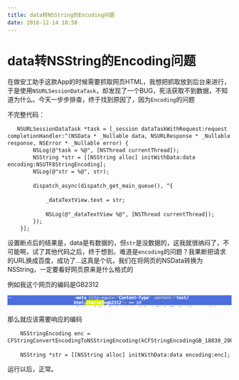 ```yaml
---
title: data转NSString的Encoding问题
date: 2016-12-14 18:50
---
```




# data转NSString的Encoding问题

在做安工助手这款App的时候需要抓取网页HTML，我想把抓取放到后台来进行，于是使用`NSURLSessionDataTask`，却发现了一个BUG，死活获取不到数据，不知道为什么。今天一步步排查，终于找到原因了，因为`Encoding`的问题

不完整代码：

```objc
   NSURLSessionDataTask *task = [_session dataTaskWithRequest:request completionHandler:^(NSData * _Nullable data, NSURLResponse * _Nullable response, NSError * _Nullable error) {
        NSLog(@"task = %@", [NSThread currentThread]);
        NSString *str = [[NSString alloc] initWithData:data encoding:NSUTF8StringEncoding];
        NSLog(@"str = %@", str);
        
        dispatch_async(dispatch_get_main_queue(), ^{

            _dataTextView.text = str;
            
            NSLog(@"_dataTextView %@", [NSThread currentThread]);
        });
    }];
```

设置断点后的结果是，data是有数据的，但`str`是没数据的，这我就很纳闷了，不可能啊，试了其他代码之后，终于想到，难道是`encoding`的问题？我果断把请求的URL换成百度，成功了…这真是个坑，我们在将网页的NSData转换为NSString，一定要看好网页原来是什么格式的

例如我这个网页的编码是GB2312

![](../images/dataNStringencoding.png)

那么就应该需要响应的编码

```objc
    NSStringEncoding enc = CFStringConvertEncodingToNSStringEncoding(kCFStringEncodingGB_18030_2000);

    NSString *str = [[NSString alloc] initWithData:data encoding:enc];

```

运行以后，正常。
